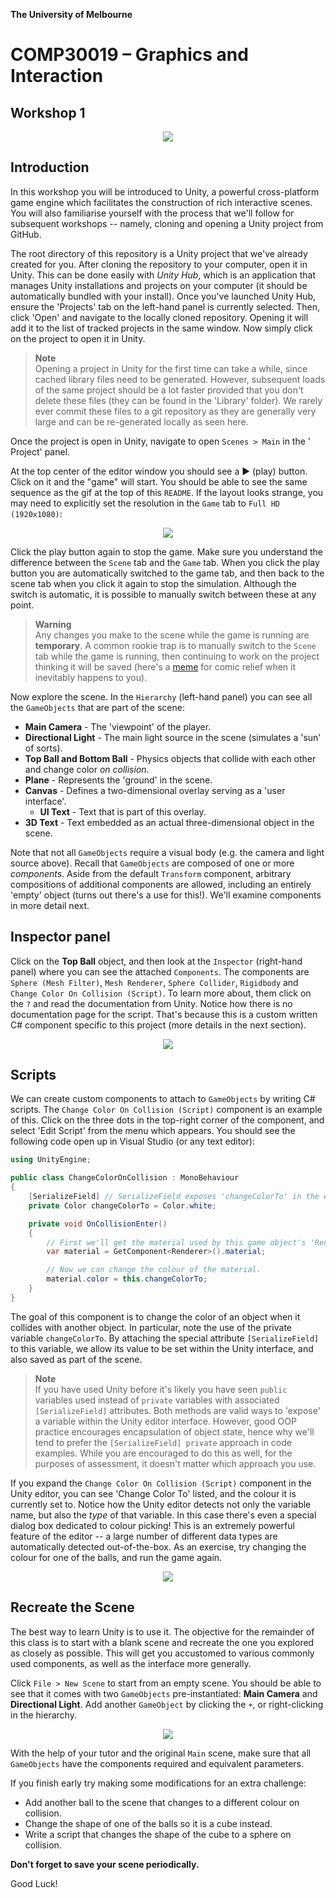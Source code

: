 **The University of Melbourne**

# COMP30019 – Graphics and Interaction

## Workshop 1

<p align="center">
  <img src="Gifs/demo.gif">
</p>

## Introduction

In this workshop you will be introduced to Unity, a powerful cross-platform game
engine which facilitates the construction of rich interactive scenes. You will
also familiarise yourself with the process that we'll follow for subsequent workshops -- namely,
cloning and opening a Unity project from GitHub.

The root directory of this repository is a Unity project that we've already
created for you.
After cloning the repository to your computer, open it in Unity.
This can be done easily with *Unity Hub*, which
is an application that manages Unity installations and projects on your
computer (it
should be automatically bundled with your install). Once you've launched Unity
Hub,
ensure the 'Projects' tab on the left-hand panel is currently selected. Then,
click
'Open' and navigate to the locally cloned repository. Opening it will add it to
the list of tracked projects in the same window.
Now simply click on the project to open it in Unity.

> **Note** <br>
> Opening a project in Unity for the first time can take a while, since cached library files need to
> be generated. However,
> subsequent loads of the same project should be a lot faster provided that you
> don't delete these files
(they can be found in the 'Library' folder).
> We rarely ever commit these files to a git repository as they are generally
> very large and can be re-generated locally as seen here.

Once the project is open in Unity, navigate to open `Scenes > Main` in the '
Project' panel.

At the top center of the editor window you should see a :arrow_forward: (play)
button. Click on it and the "game" will
start. You should be able to see the same sequence as the gif at the top of
this `README`. If the layout looks strange, you may need to explicitly set the resolution
in the `Game` tab to `Full HD (1920x1080)`:

<p align="center">
  <img src="Gifs/aspect-ratio.png">
</p>

Click the play button again
to stop the game.
Make sure you understand the difference between the `Scene` tab and the `Game`
tab.
When you click the play button you are automatically switched to the game tab,
and then back to the scene tab when you click it again to stop the simulation.
Although the switch is automatic, it is possible to manually switch between
these at any point.

> **Warning** <br>
> Any changes you make to the scene while the game is running are 
> __temporary__. A common rookie trap is to manually switch to the `Scene` tab
> while the game is running, then continuing to work on the project thinking it
> will be saved (here's
> a [meme](https://www.reddit.com/r/Unity3D/comments/2xh516/when_you_realise_youve_been_making_changes_in/)
> for comic relief when it inevitably happens to you).

Now explore the scene. In the `Hierarchy` (left-hand panel) you can see all
the `GameObjects` that are part of the scene:

* **Main Camera** - The 'viewpoint' of the player.
* **Directional Light** - The main light source in the scene (simulates a 'sun'
  of sorts).
* **Top Ball and Bottom Ball** - Physics objects that collide with each other
  and change color _on collision_.
* **Plane** - Represents the 'ground' in the scene.
* **Canvas** - Defines a two-dimensional overlay serving as a 'user interface'.
    * **UI Text** - Text that is part of this overlay.
* **3D Text** - Text embedded as an actual three-dimensional object in the
  scene.

Note that not all `GameObjects` require a visual body (e.g. the camera and light
source above). Recall that `GameObjects` are composed of
one or more _components_. Aside from the default `Transform` component,
arbitrary compositions of additional components are allowed,
including an entirely 'empty' object (turns out there's a use for this!). We'll
examine components in more detail next.

## Inspector panel

Click on the **Top Ball** object, and then look at the `Inspector` (right-hand
panel)
where you can see the attached `Components`. The components
are `Sphere (Mesh Filter)`, `Mesh Renderer`, `Sphere Collider`, `Rigidbody`
and `Change Color On Collision (Script)`. To learn more
about, them click on the `?` and read the documentation from Unity. Notice how
there is no documentation page for the script. That's because this is a custom
written
C# component specific to this project (more details in the next section).

<p align="center">
  <img src="Gifs/LearnComponents.gif">
</p>

## Scripts

We can create custom components to attach to `GameObjects` by writing C#
scripts.
The `Change Color On Collision (Script)` component is an example of this. Click
on the three dots in the top-right corner of the component, and select 'Edit
Script' from the menu which appears.
You should see the following code open up in Visual Studio (or any text editor):

```C#
using UnityEngine;

public class ChangeColorOnCollision : MonoBehaviour
{
    [SerializeField] // SerializeField exposes 'changeColorTo' in the editor.
    private Color changeColorTo = Color.white;

    private void OnCollisionEnter()
    {
        // First we'll get the material used by this game object's 'Renderer'.
        var material = GetComponent<Renderer>().material;

        // Now we can change the colour of the material.
        material.color = this.changeColorTo;
    }
}
```

The goal of this component is to change the color of an object when it collides
with another object. In particular, note the use of the private
variable `changeColorTo`. By attaching the special attribute `[SerializeField]`
to this variable,
we allow its value to be set within the
Unity interface, and also saved as part of the scene.

> **Note** <br>
> If you have used Unity before it's likely you have
> seen `public` variables used instead of `private` variables with associated
> `[SerializeField]` attributes. Both methods are valid ways to 'expose' a
> variable within the Unity editor interface. However,
> good OOP practice encourages encapsulation of object state, hence why we'll
> tend to prefer the `[SerializeField] private` approach in
> code examples. While you are encouraged to do this as well, for the purposes
> of assessment, it doesn't matter which approach you use.

If you expand the  `Change Color On Collision (Script)`
component in the Unity editor, you can see 'Change Color To' listed, and the
colour it is currently set to. Notice how the Unity editor detects not only the
variable name, but also the _type_ of that variable. In this case
there's even a special dialog box dedicated to colour picking! This is an
extremely powerful feature of the editor -- a large number of different data
types
are automatically detected out-of-the-box. As an exercise, try changing the
colour for one of
the balls, and run the game again.

<p align="center">
  <img src="Gifs/ChangeColor.gif">
</p>

## Recreate the Scene

The best way to learn Unity is to use it. The objective for the remainder of
this class is to start with a blank scene and recreate the one you explored as
closely as possible.
This will get you accustomed to various commonly used components, as well as the
interface more generally.

Click `File > New Scene` to start from an empty scene. You should be able to
see that it comes with two `GameObjects` pre-instantiated: __Main Camera__ and 
__Directional Light__.
Add another `GameObject` by clicking the `+`, or right-clicking in the
hierarchy.

<p align="center">
  <img src="Gifs/AddGameObject.gif">
</p>

With the help of your tutor and the original `Main` scene, make sure that
all `GameObjects` have the components required and equivalent parameters.

If you finish early try making some modifications for an extra challenge:

- Add another ball to the scene that changes to a different colour on collision.
- Change the shape of one of the balls so it is a cube instead.
- Write a script that changes the shape of the cube to a sphere on collision.

**Don't forget to save your scene periodically.**

Good Luck!

